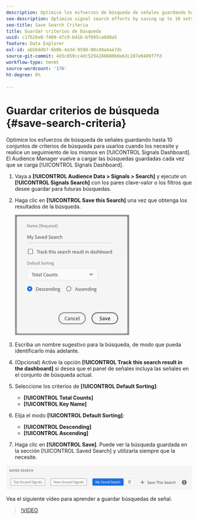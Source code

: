 ```yaml
---
description: Optimice los esfuerzos de búsqueda de señales guardando hasta 10 conjuntos de criterios de búsqueda para usarlos cuando los necesite y rastree en el panel. El Audience Manager vuelve a cargar las búsquedas guardadas cada vez que se carga el panel.
seo-description: Optimize signal search efforts by saving up to 10 sets of search criteria to use whenever you need them, and track them on the Dashboard. Audience Manager reloads the saved searches every time you load the Dashboard.
seo-title: Save Search Criteria
title: Guardar criterios de búsqueda
uuid: c17b26e0-f489-47c9-b41b-bf895ca9d8a5
feature: Data Explorer
exl-id: ab56ddb7-6b0b-4a3d-9590-00c49a4ae7dc
source-git-commit: 4d3c859cc4dc5294286680b0e63c287e0409f7fd
workflow-type: tm+mt
source-wordcount: '176'
ht-degree: 0%

---
```


# Guardar criterios de búsqueda {#save-search-criteria}

Optimice los esfuerzos de búsqueda de señales guardando hasta 10 conjuntos de criterios de búsqueda para usarlos cuando los necesite y realice un seguimiento de los mismos en [!UICONTROL Signals Dashboard]. El Audience Manager vuelve a cargar las búsquedas guardadas cada vez que se carga [!UICONTROL Signals Dashboard].

1. Vaya a **[!UICONTROL Audience Data > Signals > Search]** y ejecute un **[!UICONTROL Signals Search]** con los pares clave-valor o los filtros que desee guardar para futuras búsquedas.
1. Haga clic en **[!UICONTROL Save this Search]** una vez que obtenga los resultados de la búsqueda.

   ![Resultado Del Paso](assets/save-search-criteria.png)
1. Escriba un nombre sugestivo para la búsqueda, de modo que pueda identificarlo más adelante.
1. (Opcional) Active la opción **[!UICONTROL Track this search result in the dashboard]** si desea que el panel de señales incluya las señales en el conjunto de búsqueda actual.
1. Seleccione los criterios de **[!UICONTROL Default Sorting]**:
   * **[!UICONTROL Total Counts]**
   * **[!UICONTROL Key Name]**
1. Elija el modo **[!UICONTROL Default Sorting]**:
   * **[!UICONTROL Descending]**
   * **[!UICONTROL Ascending]**
1. Haga clic en **[!UICONTROL Save]**. Puede ver la búsqueda guardada en la sección [!UICONTROL Saved Search] y utilizarla siempre que la necesite.

![búsqueda guardada](assets/saved-search.png)

Vea el siguiente vídeo para aprender a guardar búsquedas de señal.

>[!VIDEO](https://video.tv.adobe.com/v/30141?captions=spa)
